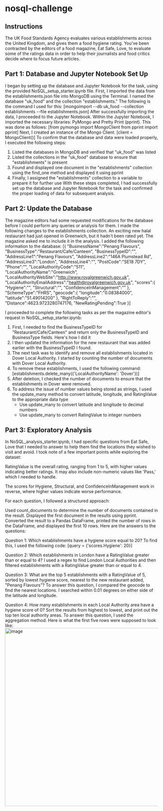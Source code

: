 # nosql-challenge

## Instructions
The UK Food Standards Agency evaluates various establishments across the United Kingdom, and gives them a food hygiene rating. You've been contracted by the editors of a food magazine, Eat Safe, Love, to evaluate some of the ratings data in order to help their journalists and food critics decide where to focus future articles.

## Part 1: Database and Jupyter Notebook Set Up

I began by setting up the database and Jupyter Notebook for the task, using the provided NoSQL_setup_starter.ipynb file.
First, I imported the data from the establishments.json file into MongoDB using the Terminal. I named the database "uk_food" and the collection "establishments." The following is the command I used for this:
  [mongoimport --db uk_food --collection establishments --file establishments.json]
After successfully importing the data, I proceeded to the Jupyter Notebook.
Within the Jupyter Notebook, I imported the necessary libraries: PyMongo and Pretty Print (pprint). This was done as follows:
  [from pymongo import MongoClient
  from pprint import pprint]
Next, I created an instance of the Mongo Client: [client = MongoClient()]
To confirm that the database and data were loaded properly, I executed the following steps:
1. Listed the databases in MongoDB and verified that "uk_food" was listed
2. Listed the collections in the "uk_food" database to ensure that "establishments" is present
3. Found and displayed one document in the "establishments" collection using the find_one method and displayed it using pprint
4. Finally, I assigned the "establishments" collection to a variable to prepare it for further use
With these steps completed, I had successfully set up the database and Jupyter Notebook for the task and confirmed the proper loading of data for subsequent analysis.

## Part 2: Update the Database

The magazine editors had some requested modifications for the database before I could perform any queries or analysis for them. I made the following changes to the establishments collection.
An exciting new halal restaurant had just opened in Greenwich, but it hadn't been rated yet. The magazine asked me to include it in the analysis. I added the following information to the database:
  [{
    "BusinessName":"Penang Flavours",
    "BusinessType":"Restaurant/Cafe/Canteen",
    "BusinessTypeID":"",
    "AddressLine1":"Penang Flavours",
    "AddressLine2":"146A Plumstead Rd",
    "AddressLine3":"London",
    "AddressLine4":"",
    "PostCode":"SE18 7DY",
    "Phone":"",
    "LocalAuthorityCode":"511",
    "LocalAuthorityName":"Greenwich",
    "LocalAuthorityWebSite":"http://www.royalgreenwich.gov.uk",
    "LocalAuthorityEmailAddress":"health@royalgreenwich.gov.uk",
    "scores":{
        "Hygiene":"",
        "Structural":"",
        "ConfidenceInManagement":""
    },
    "SchemeType":"FHRS",
    "geocode":{
        "longitude":"0.08384000",
        "latitude":"51.49014200"
    },
    "RightToReply":"",
    "Distance":4623.9723280747176,
    "NewRatingPending":True
}]

I proceeded to complete the following tasks as per the magazine editor's request in NoSQL_setup_starter.ipynb:
1. First, I needed to find the BusinessTypeID for "Restaurant/Cafe/Canteen" and return only the BusinessTypeID and BusinessType fields. Here's how I did it
2. I then updated the information for the new restaurant that was added earlier with the BusinessTypeID I found.
3. The next task was to identify and remove all establishments located in Dover Local Authority. I started by counting the number of documents with Dover Local Authority.
4. To remove these establishments, I used the following command: [establishments.delete_many({'LocalAuthorityName': 'Dover'})]
5. After deletion, I checked the number of documents to ensure that the establishments in Dover were removed.
6. To address the issue of number values being stored as strings, I used the update_many method to convert latitude, longitude, and RatingValue to the appropriate data type
   - Use update_many to convert latitude and longitude to decimal numbers
   - Use update_many to convert RatingValue to integer numbers


## Part 3: Exploratory Analysis

In NoSQL_analysis_starter.ipynb, I had specific questions from Eat Safe, Love that I needed to answer to help them find the locations they wished to visit and avoid. I took note of a few important points while exploring the dataset:

RatingValue is the overall rating, ranging from 1 to 5, with higher values indicating better ratings. It may also include non-numeric values like 'Pass,' which I needed to handle.

The scores for Hygiene, Structural, and ConfidenceInManagement work in reverse, where higher values indicate worse performance.

For each question, I followed a structured approach:

Used count_documents to determine the number of documents contained in the result.
Displayed the first document in the results using pprint.
Converted the result to a Pandas DataFrame, printed the number of rows in the DataFrame, and displayed the first 10 rows.
Here are the answers to the questions:

Question 1: Which establishments have a hygiene score equal to 20?
To find this, I used the following code: [query = {'scores.Hygiene': 20}]

Question 2: Which establishments in London have a RatingValue greater than or equal to 4?
I used a regex to find London Local Authorities and then filtered establishments with a RatingValue greater than or equal to 4. 

Question 3: What are the top 5 establishments with a RatingValue of 5, sorted by lowest hygiene score, nearest to the new restaurant added, "Penang Flavours"?
To answer this question, I compared the geocode to find the nearest locations. I searched within 0.01 degrees on either side of the latitude and longitude.

Question 4: How many establishments in each Local Authority area have a hygiene score of 0? Sort the results from highest to lowest, and print out the top ten local authority areas.
To answer this question, I used the aggregation method. Here is what the first five rows were supposed to look like: 
<img width="586" alt="image" src="https://github.com/ciincing/nosql-challenge/assets/130705911/63ca732f-70b7-4ec0-8ace-af94fd9b84a3">

